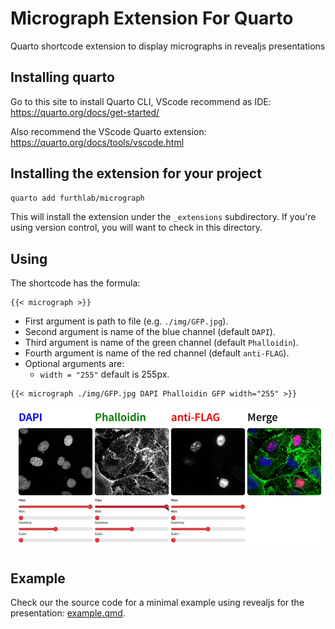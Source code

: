 # Micrograph Extension For Quarto

Quarto shortcode extension to display micrographs in revealjs presentations

## Installing quarto

Go to this site to install Quarto CLI, VScode recommend as IDE:
https://quarto.org/docs/get-started/

Also recommend the VScode Quarto extension:
https://quarto.org/docs/tools/vscode.html

## Installing the extension for your project

```bash
quarto add furthlab/micrograph
```

This will install the extension under the `_extensions` subdirectory.
If you're using version control, you will want to check in this directory.

## Using

The shortcode has the formula:
```
{{< micrograph >}}
```

- First argument is path to file (e.g. `./img/GFP.jpg`).
- Second argument is name of the blue channel (default `DAPI`).
- Third argument is name of the green channel (default `Phalloidin`).
- Fourth argument is name of the red channel (default `anti-FLAG`).
- Optional arguments are:
    - `width = "255"` default is 255px. 

```
{{< micrograph ./img/GFP.jpg DAPI Phalloidin GFP width="255" >}}
```

![](example.gif)


## Example

Check our the source code for a minimal example using revealjs for the presentation: [example.qmd](example.qmd).

